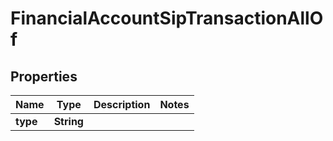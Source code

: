 

# FinancialAccountSipTransactionAllOf


## Properties

| Name | Type | Description | Notes |
|------------ | ------------- | ------------- | -------------|
|**type** | **String** |  |  |



